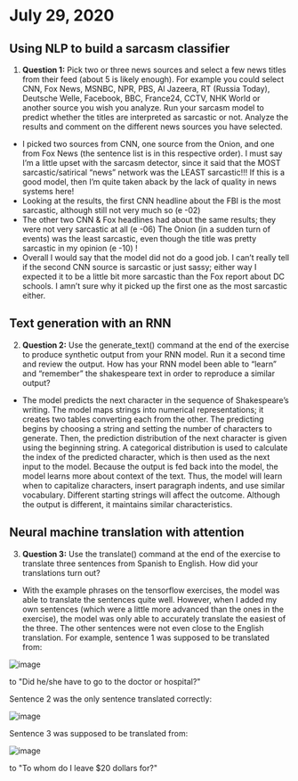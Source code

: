 # July 29, 2020

## Using NLP to build a sarcasm classifier
1. **Question 1:** Pick two or three news sources and select a few news titles from their feed (about 5 is likely enough).  For example you could select CNN, Fox News, MSNBC, NPR, 
PBS, Al Jazeera, RT (Russia Today), Deutsche Welle, Facebook, BBC, France24, CCTV, NHK World or another source you wish you analyze.  Run your sarcasm 
model to predict whether the titles are interpreted as sarcastic or not.  Analyze the results and comment on the different news sources you have selected.

-	I picked two sources from CNN, one source from the Onion, and one from Fox News (the sentence list is in this respective order). I must say I’m a little upset with the sarcasm detector, since it said that the MOST sarcastic/satirical “news” network was the LEAST sarcastic!!! If this is a good model, then I’m quite taken aback by the lack of quality in news systems here!
-	Looking at the results, the first CNN headline about the FBI is the most sarcastic, although still not very much so (e -02)
-	The other two CNN & Fox headlines had about the same results; they were not very sarcastic at all (e -06)
	The Onion (in a sudden turn of events) was the least sarcastic, even though the title was pretty sarcastic in my opinion (e -10) ! 
-	Overall I would say that the model did not do a good job. I can’t really tell if the second CNN source is sarcastic or just sassy; either way I expected it to be a little bit more sarcastic than the Fox report about DC schools. I amn’t sure why it picked up the first one as the most sarcastic either. 

## Text generation with an RNN
2. **Question 2:** Use the generate_text() command at the end of the exercise to produce synthetic output from your RNN model.  Run it a second time and review the output.  How has your RNN model been able to “learn” and “remember” the shakespeare text in order to reproduce a similar output?

- The model predicts the next character in the sequence of Shakespeare’s writing. The model maps strings into numerical representations; it creates two tables converting each from the other. The predicting begins by choosing a string and setting the number of characters to generate. Then, the prediction distribution of the next character is given using the beginning string. A categorical distribution is used to calculate the index of the predicted character, which is then used as the next input to the model. Because the output is fed back into the model, the model learns more about context of the text. Thus, the model will learn when to capitalize characters, insert paragraph indents, and use similar vocabulary. Different starting strings will affect the outcome. Although the output is different, it maintains similar characteristics.

## Neural machine translation with attention
3. **Question 3:** Use the translate() command at the end of the exercise to translate three sentences 
from Spanish to English.  How did your translations turn out? 
- With the example phrases on the tensorflow exercises, the model was able to translate the sentences quite well. However, when I added my own sentences (which were a little more advanced than the ones in the exercise), the model was only able to accurately translate the easiest of the three. The other sentences were not even close to the English translation. For example, sentence 1 was supposed to be translated from:

![image](https://user-images.githubusercontent.com/67920563/89103614-07c9f600-d3e1-11ea-9ed2-bde5cddab376.png)

to "Did he/she have to go to the doctor or hospital?"

Sentence 2 was the only sentence translated correctly:

![image](https://user-images.githubusercontent.com/67920563/89103617-0ef10400-d3e1-11ea-994c-cf05f4fbe754.png)

Sentence 3 was supposed to be translated from:

![image](https://user-images.githubusercontent.com/67920563/89103619-12848b00-d3e1-11ea-9a7e-8aebc84e5749.png)

to "To whom do I leave $20 dollars for?"
